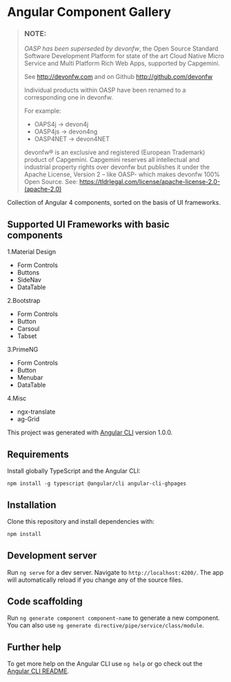 # Angular Component Gallery

> ### NOTE:
>
> *OASP has been superseded by devonfw*, the Open Source Standard Software Development Platform for state of the art Cloud Native Micro Service and Multi Platform Rich Web Apps, supported by Capgemini.
>
> See http://devonfw.com and on Github http://github.com/devonfw
>
> Individual products within OASP have been renamed to a corresponding one in devonfw. 
>
> For example:
>
> - OAPS4j -> devon4j
> - OASP4js -> devon4ng
> - OASP4NET -> devon4NET
>
> devonfw® is an exclusive and registered (European Trademark) product of Capgemini. Capgemini reserves all intellectual and industrial property rights over devonfw but publishes it under the Apache License, Version 2 – like OASP-  which makes devonfw 100% Open Source.
> See: https://tldrlegal.com/license/apache-license-2.0-(apache-2.0)

Collection of Angular 4 components, sorted on the basis of UI frameworks.

## Supported UI Frameworks with basic components

1.Material Design
  - Form Controls
  - Buttons
  - SideNav
  - DataTable

2.Bootstrap
  - Form Controls
  - Button
  - Carsoul
  - Tabset

3.PrimeNG
  - Form Controls
  - Button
  - Menubar
  - DataTable

4.Misc
  - ngx-translate
  - ag-Grid

This project was generated with [Angular CLI](https://github.com/angular/angular-cli) version 1.0.0.

## Requirements

Install globally TypeScript and the Angular CLI:

```
npm install -g typescript @angular/cli angular-cli-ghpages
```

## Installation

Clone this repository and install dependencies with:

```bash
npm install
```

## Development server

Run `ng serve` for a dev server. Navigate to `http://localhost:4200/`. The app will automatically reload if you change any of the source files.

## Code scaffolding

Run `ng generate component component-name` to generate a new component. You can also use `ng generate directive/pipe/service/class/module`.

## Further help

To get more help on the Angular CLI use `ng help` or go check out the [Angular CLI README](https://github.com/angular/angular-cli/blob/master/README.md).
